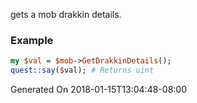 gets a mob drakkin details.
### Example

```perl
my $val = $mob->GetDrakkinDetails();
quest::say($val); # Returns uint
```


Generated On 2018-01-15T13:04:48-08:00